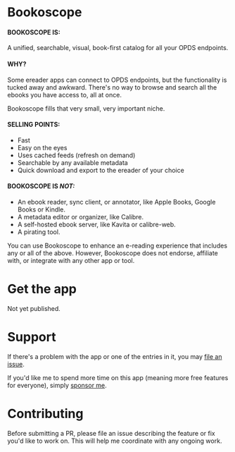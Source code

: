 # Bookoscope

#### BOOKOSCOPE IS:

A unified, searchable, visual, book-first catalog for all your OPDS endpoints.

#### WHY?

Some ereader apps can connect to OPDS endpoints, but the functionality is tucked away and awkward. There's no way to browse and search all the ebooks you have access to, all at once.

Bookoscope fills that very small, very important niche.

#### SELLING POINTS:

- Fast
- Easy on the eyes
- Uses cached feeds (refresh on demand)
- Searchable by any available metadata
- Quick download and export to the ereader of your choice

#### BOOKOSCOPE IS *NOT:*

- An ebook reader, sync client, or annotator, like Apple Books, Google Books or Kindle.
- A metadata editor or organizer, like Calibre.
- A self-hosted ebook server, like Kavita or calibre-web.
- A pirating tool.

You can use Bookoscope to enhance an e-reading experience that includes any or all of the above. However, Bookoscope does not endorse, affiliate with, or integrate with any other app or tool.

# Get the app

<!-- Visit [isaaclyman.com/bookoscope](https://isaaclyman.com/bookoscope/) for links to download on the App Store and Google Play. -->

Not yet published.

# Support

If there's a problem with the app or one of the entries in it, you may [file an issue](https://github.com/isaaclyman/bookoscope/issues).

If you'd like me to spend more time on this app (meaning more free features for everyone), simply [sponsor me](https://ko-fi.com/isaaclyman).

# Contributing

Before submitting a PR, please file an issue describing the feature or fix you'd like to work on. This will help me coordinate with any ongoing work.
